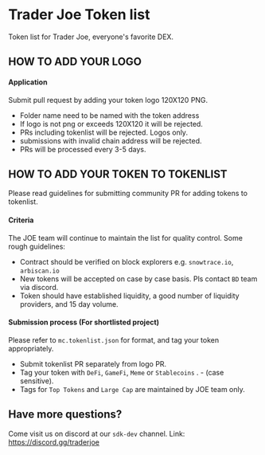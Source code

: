 # Trader Joe Token list
 Token list for Trader Joe, everyone's favorite DEX.

 ## HOW TO ADD YOUR LOGO

 #### Application
 Submit pull request by adding your token logo 120X120 PNG. 
 - Folder name need to be named with the token address 
 - If logo is not png or exceeds 120X120 it will be rejected. 
 - PRs including tokenlist will be rejected. Logos only. 
 - submissions with invalid chain address will be rejected. 
 - PRs will be processed every 3-5 days. 


 ## HOW TO ADD YOUR TOKEN TO TOKENLIST
 Please read guidelines for submitting community PR for adding tokens to tokenlist. 


 #### Criteria
 The JOE team will continue to maintain the list for quality control. Some rough guidelines:
 - Contract should be verified on block explorers e.g. `snowtrace.io`, `arbiscan.io`
 - New tokens will be accepted on case by case basis. Pls contact `BD` team via discord. 
 - Token should have established liquidity, a good number of liquidity providers, and 15 day volume. 

 #### Submission process (For shortlisted project)
 Please refer to `mc.tokenlist.json` for format, and tag your token appropriately. 
 - Submit tokenlist PR separately from logo PR.
 - Tag your token with `DeFi`, `GameFi`, `Meme` or `Stablecoins` . - (case sensitive). 
 - Tags for `Top Tokens` and `Large Cap` are maintained by JOE team only. 




 ## Have more questions?
 Come visit us on discord at our `sdk-dev` channel. 
 Link: https://discord.gg/traderjoe
